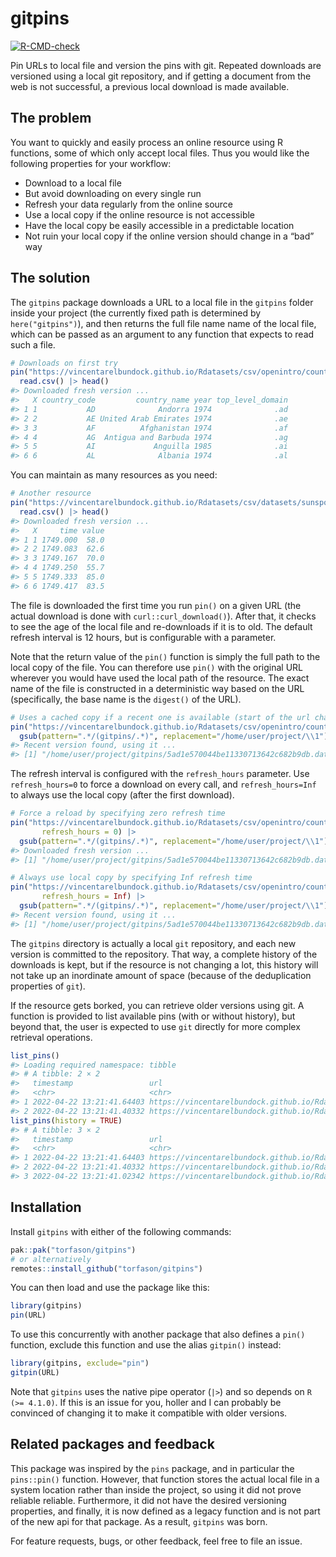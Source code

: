 
<!-- README.md is generated from README.Rmd. Please edit that file -->

# gitpins

<!-- badges: start -->

[![R-CMD-check](https://github.com/torfason/gitpins/workflows/R-CMD-check/badge.svg)](https://github.com/torfason/gitpins/actions)
<!-- badges: end -->

Pin URLs to local file and version the pins with git. Repeated downloads
are versioned using a local git repository, and if getting a document
from the web is not successful, a previous local download is made
available.

## The problem

You want to quickly and easily process an online resource using R
functions, some of which only accept local files. Thus you would like
the following properties for your workflow:

-   Download to a local file
-   But avoid downloading on every single run
-   Refresh your data regularly from the online source
-   Use a local copy if the online resource is not accessible
-   Have the local copy be easily accessible in a predictable location
-   Not ruin your local copy if the online version should change in a
    “bad” way

## The solution

The `gitpins` package downloads a URL to a local file in the `gitpins`
folder inside your project (the currently fixed path is determined by
`here("gitpins")`), and then returns the full file name name of the
local file, which can be passed as an argument to any function that
expects to read such a file.

``` r
# Downloads on first try
pin("https://vincentarelbundock.github.io/Rdatasets/csv/openintro/country_iso.csv") |> 
  read.csv() |> head()
#> Downloaded fresh version ...
#>   X country_code         country_name year top_level_domain
#> 1 1           AD              Andorra 1974              .ad
#> 2 2           AE United Arab Emirates 1974              .ae
#> 3 3           AF          Afghanistan 1974              .af
#> 4 4           AG  Antigua and Barbuda 1974              .ag
#> 5 5           AI             Anguilla 1985              .ai
#> 6 6           AL              Albania 1974              .al
```

You can maintain as many resources as you need:

``` r
# Another resource
pin("https://vincentarelbundock.github.io/Rdatasets/csv/datasets/sunspot.month.csv") |> 
  read.csv() |> head()
#> Downloaded fresh version ...
#>   X     time value
#> 1 1 1749.000  58.0
#> 2 2 1749.083  62.6
#> 3 3 1749.167  70.0
#> 4 4 1749.250  55.7
#> 5 5 1749.333  85.0
#> 6 6 1749.417  83.5
```

The file is downloaded the first time you run `pin()` on a given URL
(the actual download is done with `curl::curl_download()`). After that,
it checks to see the age of the local file and re-downloads if it is to
old. The default refresh interval is 12 hours, but is configurable with
a parameter.

Note that the return value of the `pin()` function is simply the full
path to the local copy of the file. You can therefore use `pin()` with
the original URL wherever you would have used the local path of the
resource. The exact name of the file is constructed in a deterministic
way based on the URL (specifically, the base name is the `digest()` of
the URL).

``` r
# Uses a cached copy if a recent one is available (start of the url changed for privacy)
pin("https://vincentarelbundock.github.io/Rdatasets/csv/openintro/country_iso.csv") |>
  gsub(pattern=".*/(gitpins/.*)", replacement="/home/user/project/\\1")
#> Recent version found, using it ...
#> [1] "/home/user/project/gitpins/5ad1e570044be11330713642c682b9db.data"
```

The refresh interval is configured with the `refresh_hours` parameter.
Use `refresh_hours=0` to force a download on every call, and
`refresh_hours=Inf` to always use the local copy (after the first
download).

``` r
# Force a reload by specifying zero refresh time
pin("https://vincentarelbundock.github.io/Rdatasets/csv/openintro/country_iso.csv",
       refresh_hours = 0) |>
  gsub(pattern=".*/(gitpins/.*)", replacement="/home/user/project/\\1")
#> Downloaded fresh version ...
#> [1] "/home/user/project/gitpins/5ad1e570044be11330713642c682b9db.data"

# Always use local copy by specifying Inf refresh time
pin("https://vincentarelbundock.github.io/Rdatasets/csv/openintro/country_iso.csv",
       refresh_hours = Inf) |>
  gsub(pattern=".*/(gitpins/.*)", replacement="/home/user/project/\\1")
#> Recent version found, using it ...
#> [1] "/home/user/project/gitpins/5ad1e570044be11330713642c682b9db.data"
```

The `gitpins` directory is actually a local `git` repository, and each
new version is committed to the repository. That way, a complete history
of the downloads is kept, but if the resource is not changing a lot,
this history will not take up an inordinate amount of space (because of
the deduplication properties of `git`).

If the resource gets borked, you can retrieve older versions using git.
A function is provided to list available pins (with or without history),
but beyond that, the user is expected to use `git` directly for more
complex retrieval operations.

``` r
list_pins()
#> Loading required namespace: tibble
#> # A tibble: 2 × 2
#>   timestamp                 url                                                                          
#>   <chr>                     <chr>                                                                        
#> 1 2022-04-22 13:21:41.64403 https://vincentarelbundock.github.io/Rdatasets/csv/openintro/country_iso.csv 
#> 2 2022-04-22 13:21:41.40332 https://vincentarelbundock.github.io/Rdatasets/csv/datasets/sunspot.month.csv
list_pins(history = TRUE)
#> # A tibble: 3 × 2
#>   timestamp                 url                                                                          
#>   <chr>                     <chr>                                                                        
#> 1 2022-04-22 13:21:41.64403 https://vincentarelbundock.github.io/Rdatasets/csv/openintro/country_iso.csv 
#> 2 2022-04-22 13:21:41.40332 https://vincentarelbundock.github.io/Rdatasets/csv/datasets/sunspot.month.csv
#> 3 2022-04-22 13:21:41.02342 https://vincentarelbundock.github.io/Rdatasets/csv/openintro/country_iso.csv
```

## Installation

Install `gitpins` with either of the following commands:

``` r
pak::pak("torfason/gitpins")
# or alternatively
remotes::install_github("torfason/gitpins")
```

You can then load and use the package like this:

``` r
library(gitpins)
pin(URL)
```

To use this concurrently with another package that also defines a
`pin()` function, exclude this function and use the alias `gitpin()`
instead:

``` r
library(gitpins, exclude="pin")
gitpin(URL)
```

Note that `gitpins` uses the native pipe operator (`|>`) and so depends
on `R (>= 4.1.0)`. If this is an issue for you, holler and I can
probably be convinced of changing it to make it compatible with older
versions.

## Related packages and feedback

This package was inspired by the `pins` package, and in particular the
`pins::pin()` function. However, that function stores the actual local
file in a system location rather than inside the project, so using it
did not prove reliable reliable. Furthermore, it did not have the
desired versioning properties, and finally, it is now defined as a
legacy function and is not part of the new api for that package. As a
result, `gitpins` was born.

For feature requests, bugs, or other feedback, feel free to file an
issue.
